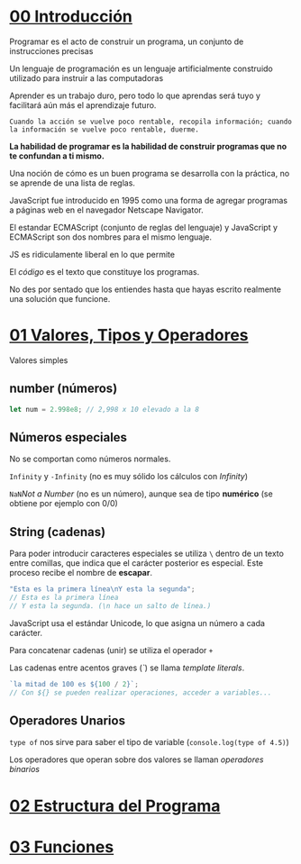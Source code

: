 # [00 Introducción](https://www.eloquentjavascript.es/00_intro.html)

Programar es el acto de construir un programa, un conjunto de instrucciones precisas

Un lenguaje de programación es un lenguaje artificialmente construido utilizado para instruir a las computadoras

Aprender es un trabajo duro, pero todo lo que aprendas será tuyo y facilitará aún más el aprendizaje futuro.

    Cuando la acción se vuelve poco rentable, recopila información; cuando la información se vuelve poco rentable, duerme.

**La habilidad de programar es la habilidad de construir programas que no te confundan a ti mismo.**

Una noción de cómo es un buen programa se desarrolla con la práctica, no se aprende de una lista de reglas.

JavaScript fue introducido en 1995 como una forma de agregar programas a páginas web en el navegador Netscape Navigator.

El estandar ECMAScript (conjunto de reglas del lenguaje) y JavaScript y ECMAScript son dos nombres para el mismo lenguaje.

JS es ridiculamente liberal en lo que permite

El _código_ es el texto que constituye los programas.

No des por sentado que los entiendes hasta que hayas escrito realmente una solución que funcione.

# [01 Valores, Tipos y Operadores](https://www.eloquentjavascript.es/01_values.html)

Valores simples

## number (números)

```js
let num = 2.998e8; // 2,998 x 10 elevado a la 8
```

## Números especiales

No se comportan como números normales.

`Infinity` y `-Infinity` (no es muy sólido los cálculos con _Infinity_)

`NaN`_Not a Number_ (no es un número), aunque sea de tipo **numérico** (se obtiene por ejemplo con 0/0)

## String (cadenas)

Para poder introducir caracteres especiales se utiliza `\` dentro de un texto entre comillas, que indica que el carácter posterior es especial. Este proceso recibe el nombre de **escapar**.

```js
"Esta es la primera línea\nY esta la segunda";
// Esta es la primera línea
// Y esta la segunda. (\n hace un salto de línea.)
```

JavaScript usa el estándar Unicode, lo que asigna un número a cada carácter.

Para concatenar cadenas (unir) se utiliza el operador `+`

Las cadenas entre acentos graves (_`_) se llama _template literals_.

```js
`la mitad de 100 es ${100 / 2}`;
// Con ${} se pueden realizar operaciones, acceder a variables...
```

## Operadores Unarios

`type of` nos sirve para saber el tipo de variable (`console.log(type of 4.5)`)

Los operadores que operan sobre dos valores se llaman _operadores binarios_

# [02 Estructura del Programa](https://www.eloquentjavascript.es/02_program_structure.html)

# [03 Funciones](https://www.eloquentjavascript.es/03_functions.html)
